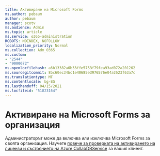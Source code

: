 ```yaml
---
title: Активиране на Microsoft Forms
ms.author: pebaum
author: pebaum
manager: scotv
ms.audience: Admin
ms.topic: article
ms.service: o365-administration
ROBOTS: NOINDEX, NOFOLLOW
localization_priority: Normal
ms.collection: Adm_O365
ms.custom:
- "2544"
- "9000672"
ms.openlocfilehash: a6b13382a6b33ffe5753f79fea93ad072a201262
ms.sourcegitcommit: 8bc60ec34bc1e40685e3976576e04a2623f63a7c
ms.translationtype: MT
ms.contentlocale: bg-BG
ms.lasthandoff: 04/15/2021
ms.locfileid: "51823164"
---
```

# <a name="activate-microsoft-forms-for-an-organization"></a>Активиране на Microsoft Forms за организация

Администраторът може да включва или изключва Microsoft Forms за своята организация. Научете [повече за проверката на активирането на лицензи и състоянието на Azure CollabDBService](https://support.office.com/article/Turn-off-or-turn-on-Microsoft-Forms-8dcbf3ab-f2d6-459a-b8be-8d9892132a43) за вашия клиент.